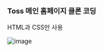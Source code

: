 ### Toss 메인 홈페이지 클론 코딩
HTML과 CSS만 사용

![image](https://github.com/Ukja2/Toss-clone-coding/assets/157056310/e55f1f7a-78ea-4290-95fc-3e8f69e04649)
